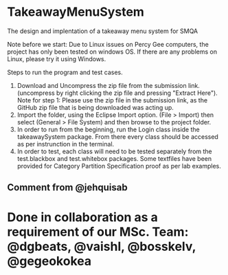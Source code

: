 # TakeawayMenuSystem
The design and implentation of a takeaway menu system for SMQA

Note before we start: Due to Linux issues on Percy Gee computers, the project has only been tested on windows OS. If there are any problems on Linux, please try it using Windows.

Steps to run the program and test cases.

1. Download and Uncompress the zip file from the submission link. (uncompress by right clicking the zip file and pressing "Extract Here").
   Note for step 1: Please use the zip file in the submission link, as the GitHub zip file that is being downloaded was acting up.
3. Import the folder, using the Eclipse Import option. (File > Import) then select (General > File System) and then browse to the project folder.
4. In order to run from the beginning, run the Login class inside the takeawaySystem package. From there every class should be accessed as per instrunction in the terminal.
5. In order to test, each class will need to be tested separately from the test.blackbox and test.whitebox packages. Some textfiles have been provided for Category Partition Specification proof as per lab examples.

## Comment from @jehquisab
# Done in collaboration as a requirement of our MSc. Team: @dgbeats, @vaishl, @bosskelv, @gegeokokea
